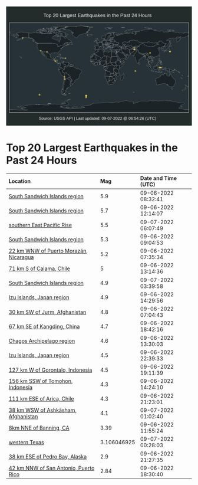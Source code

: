 ![Map](./map.png)

# Top 20 Largest Earthquakes in the Past 24 Hours

| Location | Mag | Date and Time (UTC) |
|:---|:---|:---|
| [South Sandwich Islands region](https://earthquake.usgs.gov/earthquakes/eventpage/us7000i5kw) | 5.9 | 09-06-2022 08:32:41 |
| [South Sandwich Islands region](https://earthquake.usgs.gov/earthquakes/eventpage/us7000i5my) | 5.7 | 09-06-2022 12:14:07 |
| [southern East Pacific Rise](https://earthquake.usgs.gov/earthquakes/eventpage/us7000i5xu) | 5.5 | 09-07-2022 06:07:49 |
| [South Sandwich Islands region](https://earthquake.usgs.gov/earthquakes/eventpage/us7000i5ln) | 5.3 | 09-06-2022 09:04:53 |
| [22 km WNW of Puerto Morazán, Nicaragua](https://earthquake.usgs.gov/earthquakes/eventpage/us7000i5kj) | 5.2 | 09-06-2022 07:35:34 |
| [71 km S of Calama, Chile](https://earthquake.usgs.gov/earthquakes/eventpage/us7000i5ni) | 5 | 09-06-2022 13:14:36 |
| [South Sandwich Islands region](https://earthquake.usgs.gov/earthquakes/eventpage/us7000i5wu) | 4.9 | 09-07-2022 03:39:58 |
| [Izu Islands, Japan region](https://earthquake.usgs.gov/earthquakes/eventpage/us7000i5pe) | 4.9 | 09-06-2022 14:29:56 |
| [30 km SW of Jurm, Afghanistan](https://earthquake.usgs.gov/earthquakes/eventpage/us7000i5kb) | 4.8 | 09-06-2022 07:04:43 |
| [67 km SE of Kangding, China](https://earthquake.usgs.gov/earthquakes/eventpage/us7000i5sf) | 4.7 | 09-06-2022 18:42:16 |
| [Chagos Archipelago region](https://earthquake.usgs.gov/earthquakes/eventpage/us7000i5ny) | 4.6 | 09-06-2022 13:30:03 |
| [Izu Islands, Japan region](https://earthquake.usgs.gov/earthquakes/eventpage/us7000i5up) | 4.5 | 09-06-2022 22:39:33 |
| [127 km W of Gorontalo, Indonesia](https://earthquake.usgs.gov/earthquakes/eventpage/us7000i5st) | 4.5 | 09-06-2022 19:11:39 |
| [156 km SSW of Tomohon, Indonesia](https://earthquake.usgs.gov/earthquakes/eventpage/us7000i5pd) | 4.3 | 09-06-2022 14:24:10 |
| [111 km ESE of Arica, Chile](https://earthquake.usgs.gov/earthquakes/eventpage/us7000i5u4) | 4.3 | 09-06-2022 21:23:01 |
| [38 km WSW of Ashkāsham, Afghanistan](https://earthquake.usgs.gov/earthquakes/eventpage/us7000i5vz) | 4.1 | 09-07-2022 01:02:40 |
| [8km NNE of Banning, CA](https://earthquake.usgs.gov/earthquakes/eventpage/ci40096951) | 3.39 | 09-06-2022 11:55:24 |
| [western Texas](https://earthquake.usgs.gov/earthquakes/eventpage/tx2022rmze) | 3.106046925 | 09-07-2022 00:28:03 |
| [38 km ESE of Pedro Bay, Alaska](https://earthquake.usgs.gov/earthquakes/eventpage/ak022bg5hdqq) | 2.9 | 09-06-2022 21:27:35 |
| [42 km NNW of San Antonio, Puerto Rico](https://earthquake.usgs.gov/earthquakes/eventpage/pr71370153) | 2.84 | 09-06-2022 18:30:40 |
